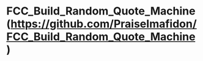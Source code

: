 # FCC_Build_Random_Quote_Machine (https://github.com/PraiseImafidon/FCC_Build_Random_Quote_Machine)
